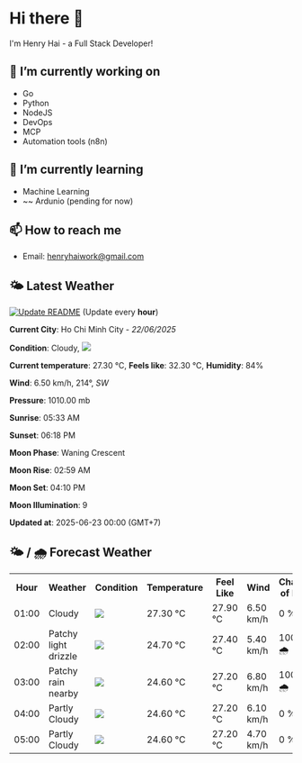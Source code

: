 # Hi there 👋

I'm Henry Hai - a Full Stack Developer!

## 🔭 I’m currently working on

- Go
- Python
- NodeJS
- DevOps
- MCP
- Automation tools (n8n)

## 🌱 I’m currently learning

- Machine Learning
- ~~ Ardunio (pending for now)

## 📫 How to reach me

- Email: <henryhaiwork@gmail.com>

## 🌤️ Latest Weather
[![Update README](https://github.com/henry0hai/henry0hai/actions/workflows/udpateReadme.yml/badge.svg)](https://github.com/henry0hai/henry0hai/actions/workflows/udpateReadme.yml)
(Update every **hour**)
<!-- CURRENT_WEATHER:START -->
**Current City**: Ho Chi Minh City - *22/06/2025*

**Condition**: Cloudy, <img src="https://cdn.weatherapi.com/weather/64x64/night/119.png"/>

**Current temperature**: 27.30 °C, **Feels like**: 32.30 °C, **Humidity**: 84%

**Wind**: 6.50 km/h, 214°, *SW*

**Pressure**: 1010.00 mb

**Sunrise**: 05:33 AM

**Sunset**: 06:18 PM

**Moon Phase**: Waning Crescent

**Moon Rise**: 02:59 AM

**Moon Set**: 04:10 PM

**Moon Illumination**: 9

**Updated at**: 2025-06-23 00:00 (GMT+7)<!-- CURRENT_WEATHER:END -->

## 🌤️ / 🌧️ Forecast Weather
<!-- FORECAST_WEATHER:START -->
<table>
		<tr>
			<th>Hour</th>
			<th>Weather</th>
			<th>Condition</th>
			<th>Temperature</th>
			<th>Feel Like</th>
			<th>Wind</th>
			<th>Chance of Rain</th>
		</tr>
				<tr>
					<td>01:00</td>
					<td>Cloudy </td>
					<td><img src='https://cdn.weatherapi.com/weather/64x64/night/119.png'/></td>
					<td>27.30 °C</td>
					<td>27.90 °C</td>
					<td>6.50 km/h</td>
					<td>0 %</td>
				</tr>
				<tr>
					<td>02:00</td>
					<td>Patchy light drizzle</td>
					<td><img src='https://cdn.weatherapi.com/weather/64x64/night/263.png'/></td>
					<td>24.70 °C</td>
					<td>27.40 °C</td>
					<td>5.40 km/h</td>
					<td>100 % 🌧️</td>
				</tr>
				<tr>
					<td>03:00</td>
					<td>Patchy rain nearby</td>
					<td><img src='https://cdn.weatherapi.com/weather/64x64/night/176.png'/></td>
					<td>24.60 °C</td>
					<td>27.20 °C</td>
					<td>6.80 km/h</td>
					<td>100 % 🌧️</td>
				</tr>
				<tr>
					<td>04:00</td>
					<td>Partly Cloudy </td>
					<td><img src='https://cdn.weatherapi.com/weather/64x64/night/116.png'/></td>
					<td>24.60 °C</td>
					<td>27.20 °C</td>
					<td>6.10 km/h</td>
					<td>0 %</td>
				</tr>
				<tr>
					<td>05:00</td>
					<td>Partly Cloudy </td>
					<td><img src='https://cdn.weatherapi.com/weather/64x64/night/116.png'/></td>
					<td>24.60 °C</td>
					<td>27.20 °C</td>
					<td>4.70 km/h</td>
					<td>0 %</td>
				</tr>
</table>
<!-- FORECAST_WEATHER:END -->
